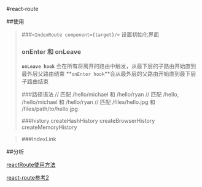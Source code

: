 #react-route

##使用
>###`<IndexRoute component={target}/>`
> 设置初始化界面
> 
>### onEnter 和 onLeave
> **`onLeave hook`** 会在所有将离开的路由中触发，从最下层的子路由开始直到最外层父路由结束
> **`onEnter hook`**会从最外层的父路由开始直到最下层子路由结束
> 
>###路径语法
>       <Route path="/hello/:name">         // 匹配 /hello/michael 和 /hello/ryan
>       <Route path="/hello(/:name)">       // 匹配 /hello, /hello/michael 和 /hello/ryan
>       <Route path="/files/*.*">           // 匹配 /files/hello.jpg 和 /files/path/to/hello.jpg
>       
>###history
>createHashHistory
>createBrowserHistory
>createMemoryHistory

>###IndexLink
 

##分析



[reactRoute使用方法](https://undefinedblog.com/react-router-0-13-3/)

[react-route参考2](http://www.tuicool.com/articles/iAvmyuj)